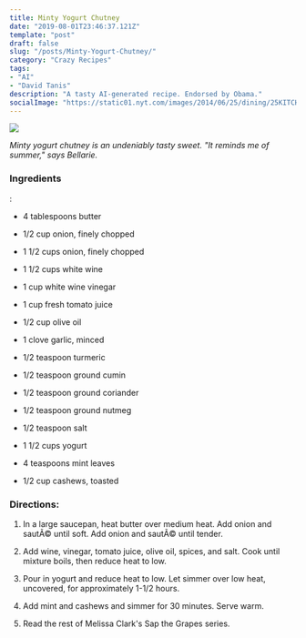 ```yaml
---
title: Minty Yogurt Chutney
date: "2019-08-01T23:46:37.121Z"
template: "post"
draft: false
slug: "/posts/Minty-Yogurt-Chutney/"
category: "Crazy Recipes"
tags:
- "AI"
- "David Tanis"
description: "A tasty AI-generated recipe. Endorsed by Obama."
socialImage: "https://static01.nyt.com/images/2014/06/25/dining/25KITCH1/25KITCH1-superJumbo.jpg"
---
```


![](https://static01.nyt.com/images/2014/06/25/dining/25KITCH1/25KITCH1-superJumbo.jpg)

*Minty yogurt chutney is an undeniably tasty sweet. "It reminds me of summer," says Bellarie.*
### Ingredients

:

* 4 tablespoons butter

* 1/2 cup onion, finely chopped

* 1 1/2 cups onion, finely chopped

* 1 1/2 cups white wine

* 1 cup white wine vinegar

* 1 cup fresh tomato juice

* 1/2 cup olive oil

* 1 clove garlic, minced

* 1/2 teaspoon turmeric

* 1/2 teaspoon ground cumin

* 1/2 teaspoon ground coriander

* 1/2 teaspoon ground nutmeg

* 1/2 teaspoon salt

* 1 1/2 cups yogurt

* 4 teaspoons mint leaves

* 1/2 cup cashews, toasted
### Directions:

1. In a large saucepan, heat butter over medium heat. Add onion and sautÃ© until soft. Add onion and sautÃ© until tender.

1. Add wine, vinegar, tomato juice, olive oil, spices, and salt. Cook until mixture boils, then reduce heat to low.

1. Pour in yogurt and reduce heat to low. Let simmer over low heat, uncovered, for approximately 1-1/2 hours.

1. Add mint and cashews and simmer for 30 minutes. Serve warm.

1. Read the rest of Melissa Clark's Sap the Grapes series.

